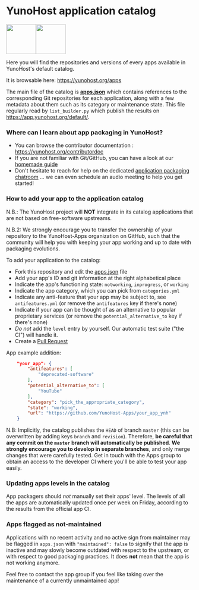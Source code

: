 # YunoHost application catalog

<img src="https://avatars.githubusercontent.com/u/1519495?s=200&v=4" width=80><img src="https://yunohost.org/user/images/yunohost_package.png" width=80>

Here you will find the repositories and versions of every apps available in YunoHost's default catalog.

It is browsable here: https://yunohost.org/apps

The main file of the catalog is [**apps.json**](./apps.json) which contains
references to the corresponding Git repositories for each application, along
with a few metadata about them such as its category or maintenance state. This
file regularly read by `list_builder.py` which publish the results on
https://app.yunohost.org/default/.

### Where can I learn about app packaging in YunoHost?

- You can browse the contributor documentation : https://yunohost.org/contributordoc
- If you are not familiar with Git/GitHub, you can have a look at our [homemade guide](https://yunohost.org/#/packaging_apps_git)
- Don't hesitate to reach for help on the dedicated [application packaging chatroom](https://yunohost.org/chat_rooms) ... we can even schedule an audio meeting to help you get started!

### How to add your app to the application catalog

N.B.: The YunoHost project will **NOT** integrate in its catalog applications that are not
based on free-software upstreams.

N.B.2: We strongly encourage you to transfer the ownership of your repository to
the YunoHost-Apps organization on GitHub, such that the community will help you
with keeping your app working and up to date with packaging evolutions.

To add your application to the catalog:
* Fork this repository and edit the [apps.json](https://github.com/YunoHost/apps/tree/master/apps.json) file
* Add your app's ID and git information at the right alphabetical place
* Indicate the app's functioning state: `notworking`, `inprogress`, or `working`
* Indicate the app category, which you can pick from `categories.yml`
* Indicate any anti-feature that your app may be subject to, see `antifeatures.yml` (or remove the `antifeatures` key if there's none)
* Indicate if your app can be thought of as an alternative to popular proprietary services (or remove the `potential_alternative_to` key if there's none)
* *Do not* add the `level` entry by yourself. Our automatic test suite ("the CI") will handle it.
* Create a [Pull Request](https://github.com/YunoHost/apps/pulls/)

App example addition:
```json
    "your_app": {
        "antifeatures": [
            "deprecated-software"
        ],
        "potential_alternative_to": [
            "YouTube"
        ],
        "category": "pick_the_appropriate_category",
        "state": "working",
        "url": "https://github.com/YunoHost-Apps/your_app_ynh"
    }
```

N.B: Implicitly, the catalog publishes the `HEAD` of branch `master`
(this can be overwritten by adding keys `branch` and `revision`).
Therefore, **be careful that any commit on the `master` branch will automatically be published**.
**We strongly encourage you to develop in separate branches**, and only
merge changes that were carefully tested. Get in touch with the Apps group to
obtain an access to the developer CI where you'll be able to test your app
easily.

### Updating apps levels in the catalog

App packagers should *not* manually set their apps' level. The levels of all the apps are automatically updated once per week on Friday, according to the results from the official app CI.

### Apps flagged as not-maintained

Applications with no recent activity and no active sign from maintainer may be flagged in `apps.json` with `"maintained": false` to signify that the app is inactive and may slowly become outdated with respect to the upstream, or with respect to good packaging practices. It does **not** mean that the app is not working anymore.

Feel free to contact the app group if you feel like taking over the maintenance of a currently unmaintained app!
